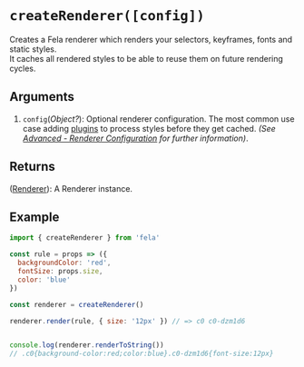 # `createRenderer([config])`

Creates a Fela renderer which renders your selectors, keyframes, fonts and static styles.<br>
It caches all rendered styles to be able to reuse them on future rendering cycles.<br>

## Arguments
1. `config`(*Object?*): Optional renderer configuration. The most common use case adding [plugins](../advanced/Plugins.md) to process styles before they get cached. *(See [Advanced - Renderer Configuration](../advanced/RenderingConfiguratio.md) for further information)*.

## Returns
([Renderer](Renderer.md)): A Renderer instance.

## Example

```javascript
import { createRenderer } from 'fela'

const rule = props => ({
  backgroundColor: 'red',
  fontSize: props.size,
  color: 'blue'
})

const renderer = createRenderer()

renderer.render(rule, { size: '12px' }) // => c0 c0-dzm1d6


console.log(renderer.renderToString())
// .c0{background-color:red;color:blue}.c0-dzm1d6{font-size:12px}
```
